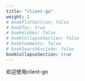 ```yaml
---
title: "client-go"
weight: 2
# bookFlatSection: false
# bookToc: true
# bookHidden: false
# bookCollapseSection: false
# bookComments: false
# bookSearchExclude: false
bookCollapseSection: true
---
```

欢迎使用client-go
